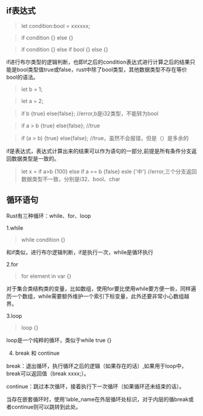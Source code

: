 ## if表达式
> let condition:bool = xxxxxx;

> if  condition  {} else {}

> if  condition  {} else if bool {} else {}

if进行布尔类型的逻辑判断，也即if之后的condition表达式进行计算之后的结果只能是bool类型值true或false，rust中除了bool类型，其他数据类型不存在等价bool的语法。

> let b = 1;

> let a = 2;

> if b {true} else{false}; //error,b是i32类型，不能转为bool

> if a > b {true} else{false}; //true

> if (a > b) {true} else{false}; //true，虽然不会报错，但是（）是多余的

if是表达式，表达式计算出来的结果可以作为语句的一部分,前提是所有条件分支返回数据类型是一致的。

> let x =  if a>b {100} else if a == b {false} esle {'中'} //error,三个分支返回数据类型不一致，分别是i32、bool、char

## 循环语句

Rust有三种循环：while、for、loop

1.while

> while condition {}

和if类似，进行布尔逻辑判断，if是执行一次，while是循环执行

2.for 


> for element in var {}

对于集合类结构类的变量，比如数组，使用for要比使用while要方便一些，同样遍历一个数组，while需要额外维护一个索引下标变量，此外还要非常小心数组越界。


3.loop

>loop {}

loop是一个纯粹的循环，类似于while true {}

4. break 和 continue

break：退出循环，执行循环之后的逻辑（如果存在的话）,如果用于loop中，break可以返回值（break xxxx;）。

continue：跳过本次循环，接着执行下一次循环（如果循环还未结束的话）。

当存在嵌套循环时，使用'lable_name在外层循环处标识，对于内层的循break或者continue则可以跳转到此处。
